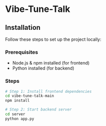 # Vibe-Tune-Talk

## Installation

Follow these steps to set up the project locally:

### Prerequisites

- Node.js & npm installed (for frontend)
- Python installed (for backend)

### Steps

```bash
# Step 1: Install frontend dependencies
cd vibe-tune-talk-main
npm install

# Step 2: Start backend server
cd server
python app.py
